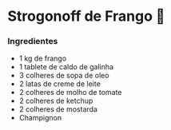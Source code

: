 # Strogonoff de Frango :chicken:

### Ingredientes

- 1 kg de frango
- 1 tablete de caldo de galinha
- 3 colheres de sopa de oleo
- 2 latas de creme de leite
- 2 colheres de molho de tomate
- 2 colheres de ketchup
- 2 colheres de mostarda
- Champignon



